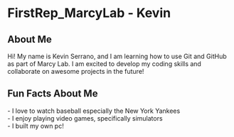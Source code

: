 # FirstRep_MarcyLab - Kevin

## About Me
<p>Hi! My name is Kevin Serrano, and I am learning how to use Git and GitHub as part of Marcy Lab. I am excited to develop my coding skills and collaborate on awesome projects in the future!</p>

## Fun Facts About Me
<p> - I love to watch baseball especially the New York Yankees<br /> - I enjoy playing video games, specifically simulators <br /> 
- I built my own pc! </p>
